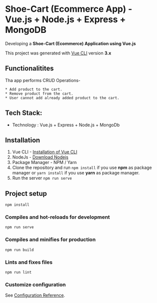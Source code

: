 # Shoe-Cart (Ecommerce App) - Vue.js + Node.js + Express + MongoDB

Developing a **Shoe-Cart (Ecommerce) Application using Vue.js**

This project was generated with [Vue CLI](https://github.com/vuejs/vue-cli) version **3.x**

## Functionalitites
   Tha app performs CRUD Operations-
   
    * Add product to the cart.
    * Remove product from the cart.
    * User cannot add already added product to the cart.
    
    
## Tech Stack:
* Technology : Vue.js + Express + Node.js + MongoDb

## Installation

1. Vue CLI - [Installation of Vue CLI](https://cli.vuejs.org/guide/installation.html)
2. NodeJs - [Download Nodejs](https://nodejs.org/en/download/)
3. Package Manager - NPM / Yarn
4. Clone the repository and run `npm install` if you use **npm** as package manager or `yarn install` if you use **yarn** as package manager.
5. Run the server `npm run serve`


## Project setup
```
npm install
```

### Compiles and hot-reloads for development
```
npm run serve
```

### Compiles and minifies for production
```
npm run build
```

### Lints and fixes files
```
npm run lint
```

### Customize configuration
See [Configuration Reference](https://cli.vuejs.org/config/).
    
